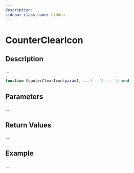 ```yaml
---
description: ...
sidebar_class_name: hidden
---
```


# CounterClearIcon

## Description

...

```lua
function CounterClearIcon(param1, ...) --[[ ... ]] end
```

## Parameters

...

## Return Values

...

## Example

...

